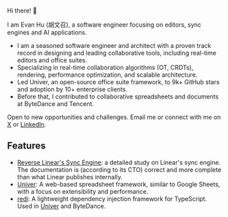 Hi there! 👋

I am Evan Hu (胡文召), a software engineer focusing on editors, sync engines and AI applications. 

- I am a seasoned software engineer and architect with a proven track record in designing and leading collaborative tools, including real-time editors and office suites. 
- Specializing in real-time collaboration algorithms (OT, CRDTs), rendering, performance optimization, and scalable architecture. 
- Led Univer, an open-source office suite framework, to 9k+ GitHub stars and adoption by 10+ enterprise clients. 
- Before that, I contributed to collaborative spreadsheets and documents at ByteDance and Tencent.

Open to new opportunities and challenges. Email me or connect with me on [X](https://x.com/wzhudev) or [LinkedIn](https://www.linkedin.com/in/hu-wenzhao-8919a7290/).

## Features

- [Reverse Linear's Sync Engine](https://github.com/wzhudev/reverse-linear-sync-engine): a detailed study on Linear's sync engine. The documentation is (according to its CTO) correct and more complete than what Linear publishes internally.
- [Univer](https://github.com/dream-num/univer): A web-based spreadsheet framework, similar to Google Sheets, with a focus on extensibility and performance.
- [redi](https://github.com/wzhudev/redi): A lightweight dependency injection framework for TypeScript. Used in [Univer](https://github.com/dream-num/univer) and ByteDance.

